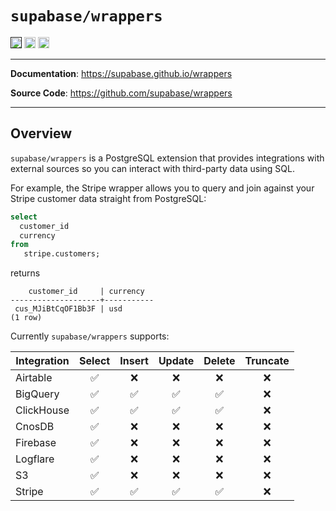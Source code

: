 # `supabase/wrappers`

<p>
<a href=""><img src="https://img.shields.io/badge/postgresql-14+-blue.svg" alt="PostgreSQL version" height="18"></a>
<a href="https://github.com/supabase/wrappers/blob/master/LICENSE"><img src="https://img.shields.io/pypi/l/markdown-subtemplate.svg" alt="License" height="18"></a>
<a href="https://github.com/supabase/wrappers/actions"><img src="https://github.com/supabase/wrappers/actions/workflows/test_wrappers.yml/badge.svg" alt="Tests" height="18"></a>

</p>

---

**Documentation**: <a href="https://supabase.github.io/wrappers" target="_blank">https://supabase.github.io/wrappers</a>

**Source Code**: <a href="https://github.com/supabase/wrappers" target="_blank">https://github.com/supabase/wrappers</a>

---

## Overview

`supabase/wrappers` is a PostgreSQL extension that provides integrations with external sources so you can interact with third-party data using SQL.

For example, the Stripe wrapper allows you to query and join against your Stripe customer data straight from PostgreSQL:
```sql
select
  customer_id
  currency
from
   stripe.customers;
```
returns
```
    customer_id     | currency 
--------------------+-----------
 cus_MJiBtCqOF1Bb3F | usd      
(1 row)
```

Currently `supabase/wrappers` supports:

| Integration | Select            |       Insert       |       Update        |       Delete        | Truncate          |
|-------------| :----:            |:------------------:|:-------------------:|:-------------------:| :----:            |
| Airtable    | :white_check_mark:|        :x:         |         :x:         |         :x:         | :x:               |
| BigQuery    | :white_check_mark:| :white_check_mark: | :white_check_mark:  | :white_check_mark:  | :x:               |
| ClickHouse  | :white_check_mark:| :white_check_mark: | :white_check_mark:  | :white_check_mark:  | :x:               |
| CnosDB      | :white_check_mark:|        :x:         |         :x:         |         :x:         | :x:               |
| Firebase    | :white_check_mark:|        :x:         |         :x:         |         :x:         | :x:               |
| Logflare    | :white_check_mark:|        :x:         |         :x:         |         :x:         | :x:               |
| S3          | :white_check_mark:|        :x:         |         :x:         |         :x:         | :x:               |
| Stripe      | :white_check_mark:| :white_check_mark: | :white_check_mark:  | :white_check_mark:  | :x:               |


